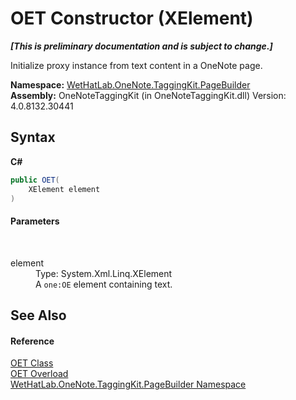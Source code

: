 # OET Constructor (XElement)
 _**\[This is preliminary documentation and is subject to change.\]**_

Initialize proxy instance from text content in a OneNote page.

**Namespace:**&nbsp;<a href="56352230-71f2-f4b7-63a8-983965663af5.md">WetHatLab.OneNote.TaggingKit.PageBuilder</a><br />**Assembly:**&nbsp;OneNoteTaggingKit (in OneNoteTaggingKit.dll) Version: 4.0.8132.30441

## Syntax

**C#**<br />
``` C#
public OET(
	XElement element
)
```


#### Parameters
&nbsp;<dl><dt>element</dt><dd>Type: System.Xml.Linq.XElement<br />A `one:OE` element containing text.</dd></dl>

## See Also


#### Reference
<a href="66b42f80-13bf-4c95-6d57-7ca3e971cfeb.md">OET Class</a><br /><a href="c1f4cd91-0367-cabc-ac4b-fd5f68398cff.md">OET Overload</a><br /><a href="56352230-71f2-f4b7-63a8-983965663af5.md">WetHatLab.OneNote.TaggingKit.PageBuilder Namespace</a><br />